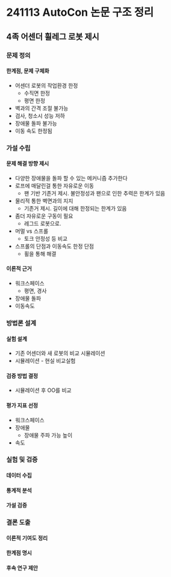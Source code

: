 # 241113 AutoCon 논문 구조 정리

## 4족 어센더 휠레그 로봇 제시
### 문제 정의
####  한계점, 문제 구체화
- 어센더 로봇의 작업환경 한정
  - 수직면 한정
  - 평면 한정
- 벽과의 간격 조절 불가능
- 검사, 청소시 성능 저하
- 장애물 돌파 불가능
- 이동 속도 한정됨

### 가설 수립
####  문제 해결 방향 제시
- 다양한 장애물을 돌파 할 수 있는 메커니즘 추가한다
- 로프에 매달린걸 통한 자유로운 이동 
  - 팬 기반 기존거 제시. 불안정성과 팬으로 인한 추력은 한계가 있음
- 물리적 통한 벽면과의 지지
  - 기존거 제시. 길이에 대해 한정되는 한계가 있음
- 좀더 자유로운 구동이 필요 
  - 레그드 로봇으로.
- 머멀 vs 스프롤
  - 토크 안정성 등 비교
- 스프롤의 단점과 이동속도 한정 단점
  - 휠을 통해 해결

####  이론적 근거
- 워크스페이스
  - 평면, 경사
- 장애물 돌파
- 이동속도

### 방법론 설계
####  실험 설계
- 기존 어센더와 새 로봇의 비교 시뮬레이션
- 시뮬레이션 - 현실 비교실험
####  검증 방법 결정
- 시뮬레이션 후 OO를 비교
####  평가 지표 선정
- 워크스페이스
- 장애물
  - 장애물 주파 가능 높이
- 속도

### 실험 및 검증
####  데이터 수집
####  통계적 분석
####  가설 검증

### 결론 도출
####  이론적 기여도 정리
####  한계점 명시
####  후속 연구 제안


<!--
<img src="./example.png" width="300" height="200" alt="이미지 설명">
<img src="./example.png" alt="이미지 설명">
-->


[^LX]: https://www.b2bzincatalog.com/digital/catalog/specin/
